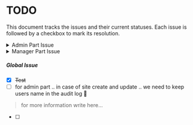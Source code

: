 # TODO

This document tracks the issues and their current statuses. Each issue is followed by a checkbox to mark its resolution.

<details>
  <summary>Admin Part Issue </summary>

  <!-- ## Section Title -->

  - [ ] for admin part .. in case of site create and update .. we need to keep users name in the audit log 🚦
  
  - [ ]  {{shob}}v1/user-site/paginate?role=customer 
        for this route .. admin part .. we have to show employee Name also for user Id 
  - [ ] 
  - [ ] 
  - [ ] 

  > ~~~~
</details>

<details>
  <summary>Manager Part Issue </summary>

  <!-- ## Section Title -->

  - [ ] for admin part .. in case of site create and update .. we need to keep users name in the audit log 🚦
  
  - [ ]  {{shob}}v1/user-site/paginate?role=customer 
        for this route .. admin part .. we have to show employee Name also for user Id 
  - [x]  for manager part .. we need to show a sites user Image .. so that .. we need to upload users image .. 
  - [x] 
  - [x] 

  > for more information write here... 
</details>

##### Global Issue 

- [x] ~~Test~~
- [ ] for admin part .. in case of site create and update .. we need to keep users name in the audit log 🚦
> for more information write here... 
- [ ] 
